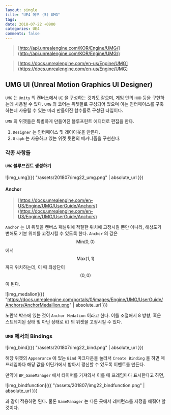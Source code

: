 ```yaml
---
layout: single
title: "UE4 메모 (5) UMG"
tags: 
date: 2018-07-22 +0900
categories: UE4
comments: false
---
```

<script type="text/javascript"
    src="http://cdn.mathjax.org/mathjax/latest/MathJax.js?config=TeX-AMS-MML_HTMLorMML">
</script>

> [http://api.unrealengine.com/KOR/Engine/UMG/](http://api.unrealengine.com/KOR/Engine/UMG/)

> [https://docs.unrealengine.com/en-us/Engine/UMG](https://docs.unrealengine.com/en-us/Engine/UMG)

## UMG UI (Unreal Motion Graphics UI Designer)

`UMG` 는 `Unity` 의 캔버스에서 `UI` 을 구성하는 것과도 같으며, 게임 안의 `HUD` 등을 구현하는데 사용될 수 있다. `UMG` 의 코어는 위젯들로 구성되어 있으며 이는 인터페이스를 구축하는데 사용될 수 있는 미리 만들어진 함수들로 구성된 타입이다.

`UMG` 의 위젯들은 특별하게 만들어진 블루프린트 에디터로 편집을 한다.

1. `Designer` 는 인터페이스 및 레이아웃을 만든다.
2. `Graph` 는 사용하고 있는 위젯 뒷편의 메커니즘을 구현한다.

### 각종 사항들

#### `UMG` 블루프린트 생성하기

![img_umg]({{ "/assets/201807/img22_umg.png" | absolute_url }})

#### Anchor

> [https://docs.unrealengine.com/en-US/Engine/UMG/UserGuide/Anchors](https://docs.unrealengine.com/en-US/Engine/UMG/UserGuide/Anchors)

`Anchor` 는 UI 위젯을 캔버스 패널위에 적절한 위치에 고정시킬 뿐만 아니라, 해상도가 변해도 기본 위치를 고정시킬 수 있도록 한다. `Anchor` 의 값은 $$ \text{Min}(0, 0) $$ 에서 $$ \text{Max}(1, 1) $$ 까지 위치하는데, 이 때 좌상단이 $$ (0, 0) $$ 이 된다.

![img_medalion]({{ "https://docs.unrealengine.com/portals/0/images/Engine/UMG/UserGuide/Anchors/AnchorMedallion.png" | absolute_url }})

노란색 박스에 있는 것이 `Anchor Medalion` 이라고 한다. 이를 조절해서 8 방향, 혹은 스트레치된 상태 및 아닌 상태로 `UI` 의 위젯을 고정시킬 수 있다.

### `UMG` 에서의 Bindings 

![img_bind]({{ "/assets/201807/img22_bind.png" | absolute_url }})

해당 위젯의 `Appearance` 에 있는 `Bind` 마크다운을 눌러서 `Create Binding` 을 하면 매 프레임마다 해당 값을 어딘가에서 받아서 갱신할 수 있도록 이벤트를 만든다.

만약에 `BP_GameManager` 에서 타이머를 가져와서 이를 매 프레임마다 표시한다고 하면,

![img_bindfunction]({{ "/assets/201807/img22_bindfunction.png" | absolute_url }})

과 같이 적용하면 된다. 물론 `GameManager` 는 다른 곳에서 레퍼런스를 지정을 해줘야 할 것이다.

